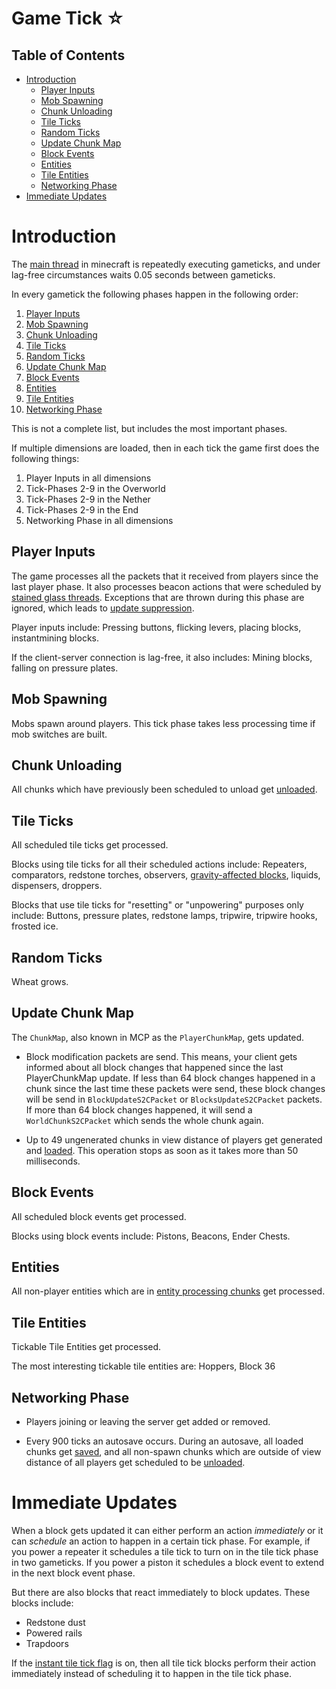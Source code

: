 # Game Tick ☆

## Table of Contents

- [Introduction](#introduction)
  * [Player Inputs](#player-inputs)
  * [Mob Spawning](#mob-spawning)
  * [Chunk Unloading](#chunk-unloading)
  * [Tile Ticks](#tile-ticks)
  * [Random Ticks](#random-ticks)
  * [Update Chunk Map](#update-chunk-map)
  * [Block Events](#block-events)
  * [Entities](#entities)
  * [Tile Entities](#tile-entities)
  * [Networking Phase](#networking-phase)
- [Immediate Updates](#immediate-updates)

# Introduction

The [main thread](threads.md#main-thread) in minecraft is repeatedly executing gameticks, and under lag-free circumstances waits 0.05 seconds between gameticks.

In every gametick the following phases happen in the following order:

1. [Player Inputs](#player-inputs)
2. [Mob Spawning](#mob-spawning)
3. [Chunk Unloading](#chunk-unloading)
4. [Tile Ticks](#tile-ticks)
5. [Random Ticks](#random-ticks)
6. [Update Chunk Map](#update-chunk-map)
7. [Block Events](#block-events)
8. [Entities](#entities)
9. [Tile Entities](#tile-entities)
10. [Networking Phase](#networking-phase)

This is not a complete list, but includes the most important phases.

If multiple dimensions are loaded,
then in each tick the game first does the following things:

1. Player Inputs in all dimensions
2. Tick-Phases 2-9 in the Overworld
3. Tick-Phases 2-9 in the Nether
4. Tick-Phases 2-9 in the End
5. Networking Phase in all dimensions

## Player Inputs
The game processes all the packets that it received from players since the last player phase.
It also processes beacon actions that were scheduled by [stained glass threads](threads.md#stained-glass-threads).
Exceptions that are thrown during this phase are ignored, which leads to [update suppression](update-suppression.md).

Player inputs include: Pressing buttons, flicking levers, placing blocks, instantmining blocks.

If the client-server connection is lag-free, it also includes: Mining blocks, falling on pressure plates.

## Mob Spawning
Mobs spawn around players. This tick phase takes less processing time if mob switches are built.

## Chunk Unloading
All chunks which have previously been scheduled to unload get [unloaded](chunk/chunk.md#unloading).

## Tile Ticks
All scheduled tile ticks get processed.

Blocks using tile ticks for all their scheduled actions include: Repeaters, comparators, redstone torches, observers, [gravity-affected blocks](falling-block/gravity-affected-block.md), liquids, dispensers, droppers.

Blocks that use tile ticks for "resetting" or "unpowering" purposes only include: Buttons, pressure plates, redstone lamps, tripwire, tripwire hooks, frosted ice.

## Random Ticks
Wheat grows.

## Update Chunk Map
The `ChunkMap`, also known in MCP as the `PlayerChunkMap`, gets updated.

- Block modification packets are send.
This means, your client gets informed about all block changes that happened since the last PlayerChunkMap update.
If less than 64 block changes happened in a chunk since the last time these packets were send, these block changes will be send in `BlockUpdateS2CPacket` or `BlocksUpdateS2CPacket` packets.
If more than 64 block changes happened, it will send a `WorldChunkS2CPacket` which sends the whole chunk again.

- Up to 49 ungenerated chunks in view distance of players get generated and [loaded](chunk/chunk.md#loading). This operation stops as soon as it takes more than 50 milliseconds.

## Block Events
All scheduled block events get processed.

Blocks using block events include: Pistons, Beacons, Ender Chests.

## Entities
All non-player entities which are in [entity processing chunks](chunk/chunk.md#entity-processing) get processed.

## Tile Entities
Tickable Tile Entities get processed.

The most interesting tickable tile entities are: Hoppers, Block 36

## Networking Phase
- Players joining or leaving the server get added or removed.

- Every 900 ticks an autosave occurs. During an autosave, all loaded chunks get [saved](chunk/chunk.md#saving), and all non-spawn chunks which are outside of view distance of all players get scheduled to be [unloaded](chunk/chunk.md#unloading).

# Immediate Updates
When a block gets updated it can either perform an action *immediately* or it can *schedule* an action to happen in a certain tick phase.
For example, if you power a repeater it schedules a tile tick to turn on in the tile tick phase in two gameticks.
If you power a piston it schedules a block event to extend in the next block event phase.

But there are also blocks that react immediately to block updates. These blocks include:
- Redstone dust
- Powered rails
- Trapdoors

If the [instant tile tick flag](global-flags.md#instant-tile-ticks) is on, then all tile tick blocks perform their action immediately instead of scheduling it to happen in the tile tick phase.
